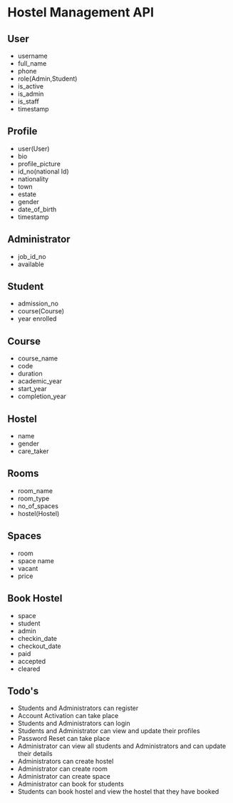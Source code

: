 # Hostel Management API

## User

- username
- full_name
- phone
- role(Admin,Student)
- is_active
- is_admin
- is_staff
- timestamp

## Profile

- user(User)
- bio
- profile_picture
- id_no(national Id)
- nationality
- town
- estate
- gender
- date_of_birth
- timestamp

## Administrator

- job_id_no
- available

## Student

- admission_no
- course(Course)
- year enrolled

## Course

- course_name
- code
- duration
- academic_year
- start_year
- completion_year

## Hostel

- name
- gender
- care_taker

## Rooms

- room_name
- room_type
- no_of_spaces
- hostel(Hostel)

## Spaces

- room
- space name
- vacant
- price

## Book Hostel

- space
- student
- admin
- checkin_date
- checkout_date
- paid
- accepted
- cleared

## Todo's

- Students and Administrators can register
- Account Activation can take place
- Students and Administrators can login
- Students and Administrator can view and update their profiles
- Password Reset can take place
- Administrator can view all students and Administrators and can update their details
- Administrators can create hostel
- Administrator can create room
- Administrator can create space
- Administrator can book for students
- Students can book hostel and view the hostel that they have booked

